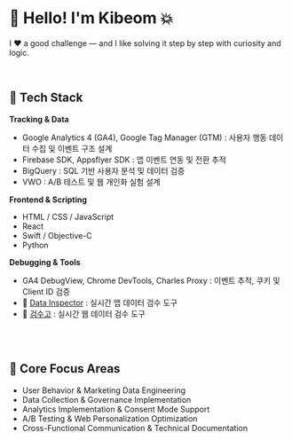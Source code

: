 # 👋 Hello! I'm Kibeom 💥
I ❤️ a good challenge — and I like solving it step by step with curiosity and logic.

<br>

## 🔧 Tech Stack
**Tracking & Data**  
- Google Analytics 4 (GA4), Google Tag Manager (GTM) : 사용자 행동 데이터 수집 및 이벤트 구조 설계 
- Firebase SDK, Appsflyer SDK : 앱 이벤트 연동 및 전환 추적
- BigQuery : SQL 기반 사용자 분석 및 데이터 검증
- VWO : A/B 테스트 및 웹 개인화 실험 설계

**Frontend & Scripting**
- HTML / CSS / JavaScript
- React
- Swift / Objective-C
- Python

**Debugging & Tools**  
- GA4 DebugView, Chrome DevTools, Charles Proxy : 이벤트 추적, 쿠키 및 Client ID 검증
- 🔗 [Data Inspector](https://github.com/amazing86400/Project_DataInspector) : 실시간 앱 데이터 검수 도구
- 🔗 [검수고](https://github.com/amazing86400/Project_Crome_Gumsugo) : 실시간 웹 데이터 검수 도구

<br><br>

## 📌 Core Focus Areas
- User Behavior & Marketing Data Engineering 
- Data Collection & Governance Implementation
- Analytics Implementation & Consent Mode Support
- A/B Testing & Web Personalization Optimization
- Cross-Functional Communication & Technical Documentation

<br>
